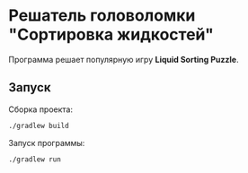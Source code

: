 # Решатель головоломки "Сортировка жидкостей"

Программа решает популярную игру **Liquid Sorting Puzzle**.


## Запуск

Сборка проекта:

```bash
./gradlew build
```

Запуск программы:

```bash
./gradlew run
```

